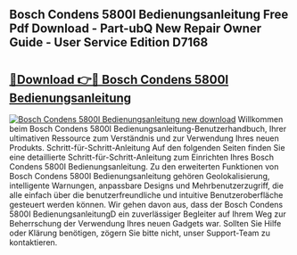 ## Bosch Condens 5800I Bedienungsanleitung Free Pdf Download - Part-ubQ New Repair Owner Guide - User Service Edition D7168

# <h2><a href="http://df2b8g.blite.top/?on=Bosch+Condens+5800I+Bedienungsanleitung">🔗Download 👉🔴 Bosch Condens 5800I Bedienungsanleitung</a></h2>

[![Bosch Condens 5800I Bedienungsanleitung new download](https://i.imgur.com/lujVjoI.png)](http://df2b8g.blite.top/?on=Bosch+Condens+5800I+Bedienungsanleitung)
Willkommen beim Bosch Condens 5800I Bedienungsanleitung-Benutzerhandbuch, Ihrer ultimativen Ressource zum Verständnis und zur Verwendung Ihres neuen Produkts. Schritt-für-Schritt-Anleitung Auf den folgenden Seiten finden Sie eine detaillierte Schritt-für-Schritt-Anleitung zum Einrichten Ihres Bosch Condens 5800I Bedienungsanleitung. Zu den erweiterten Funktionen von Bosch Condens 5800I Bedienungsanleitung gehören Geolokalisierung, intelligente Warnungen, anpassbare Designs und Mehrbenutzerzugriff, die alle einfach über die benutzerfreundliche und intuitive Benutzeroberfläche gesteuert werden können. Wir gehen davon aus, dass der Bosch Condens 5800I BedienungsanleitungD ein zuverlässiger Begleiter auf Ihrem Weg zur Beherrschung der Verwendung Ihres neuen Gadgets war. Sollten Sie Hilfe oder Klärung benötigen, zögern Sie bitte nicht, unser Support-Team zu kontaktieren.
